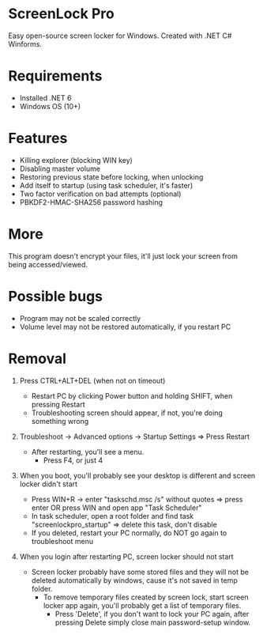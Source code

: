 # ScreenLock Pro
Easy open-source screen locker for Windows. Created with .NET C# Winforms.

# Requirements
 - Installed .NET 6
 - Windows OS (10+)
 
# Features
 - Killing explorer (blocking WIN key)
 - Disabling master volume
 - Restoring previous state before locking, when unlocking
 - Add itself to startup (using task scheduler, it's faster)
 - Two factor verification on bad attempts (optional)
 - PBKDF2-HMAC-SHA256 password hashing
 
# More
This program doesn't encrypt your files, it'll just lock your screen from being accessed/viewed.

# Possible bugs
 - Program may not be scaled correctly
 - Volume level may not be restored automatically, if you restart PC

# Removal
1. Press CTRL+ALT+DEL (when not on timeout)
   - Restart PC by clicking Power button and holding SHIFT, when pressing Restart
   - Troubleshooting screen should appear, if not, you're doing something wrong
2. Troubleshoot -> Advanced options -> Startup Settings => Press Restart
   - After restarting, you'll see a menu.
     - Press F4, or just 4

3. When you boot, you'll probably see your desktop is different and screen locker didn't start
   - Press WIN+R -> enter "taskschd.msc /s" without quotes => press enter OR press WIN and open app "Task Scheduler"
   - In task scheduler, open a root folder and find task "screenlockpro_startup" => delete this task, don't disable
   - If you deleted, restart your PC normally, do NOT go again to troubleshoot menu
4. When you login after restarting PC, screen locker should not start
   - Screen locker probably have some stored files and they will not be deleted automatically by windows, cause it's not saved in temp folder.
     - To remove temporary files created by screen lock, start screen locker app again, you'll probably get a list of temporary files.
       - Press 'Delete', if you don't want to lock your PC again, after pressing Delete simply close main password-setup window.
